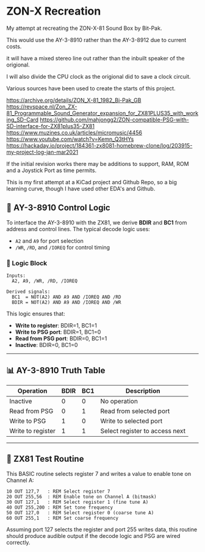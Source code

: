 # ZON-X Recreation
My attempt at recreating the ZON-X-81 Sound Box by Bit-Pak.

This would use the AY-3-8910 rather than the AY-3-8912 due to current costs.

it will have a mixed stereo line out rather than the inbuilt speaker of the origional.

I will also divide the CPU clock as the origional did to save a clock circuit.

Various sources have been used to create the starts of this project.

https://archive.org/details/ZON_X-81_1982_Bi-Pak_GB
https://revspace.nl/Zon_ZX-81_Programmable_Sound_Generator_expansion_for_ZX81PLUS35_with_working_SD-Card
https://github.com/mahjongg2/ZON-compatible-PSG-with-SD-interface-for-ZX81plus35-ZX81
https://www.muzines.co.uk/articles/micromusic/4456
https://www.youtube.com/watch?v=Kemn_Q3tHYs
https://hackaday.io/project/184361-zx8081-homebrew-clone/log/203915-my-project-log-jan-mar2021

If the initial revision works there may be additions to support, RAM, ROM and a Joystick Port as time permits.

This is my first attempt at a KiCad project and Github Repo, so a big learning curve, though I have used other EDA's and Github.

## 🔧 AY-3-8910 Control Logic

To interface the AY-3-8910 with the ZX81, we derive **BDIR** and **BC1** from address and control lines. The typical decode logic uses:

- `A2` and `A9` for port selection
- `/WR`, `/RD`, and `/IOREQ` for control timing

### 🧠 Logic Block

```
Inputs:
  A2, A9, /WR, /RD, /IOREQ

Derived signals:
  BC1  = NOT(A2) AND A9 AND /IOREQ AND /RD
  BDIR = NOT(A2) AND A9 AND /IOREQ AND /WR
```

This logic ensures that:

- **Write to register**: BDIR=1, BC1=1  
- **Write to PSG port**: BDIR=1, BC1=0  
- **Read from PSG port**: BDIR=0, BC1=1  
- **Inactive**: BDIR=0, BC1=0

---

## 📊 AY-3-8910 Truth Table

| Operation         | BDIR | BC1 | Description                    |
|------------------|------|-----|--------------------------------|
| Inactive         |  0   |  0  | No operation                   |
| Read from PSG    |  0   |  1  | Read from selected port        |
| Write to PSG     |  1   |  0  | Write to selected port         |
| Write to register|  1   |  1  | Select register to access next |

---

## 🧪 ZX81 Test Routine

This BASIC routine selects register 7 and writes a value to enable tone on Channel A:

```basic
10 OUT 127,7   : REM Select register 7
20 OUT 255,56  : REM Enable tone on Channel A (bitmask)
30 OUT 127,1   : REM Select register 1 (fine tune A)
40 OUT 255,200 : REM Set tone frequency
50 OUT 127,0   : REM Select register 0 (coarse tune A)
60 OUT 255,1   : REM Set coarse frequency
```

Assuming port 127 selects the register and port 255 writes data, this routine should produce audible output if the decode logic and PSG are wired correctly.

